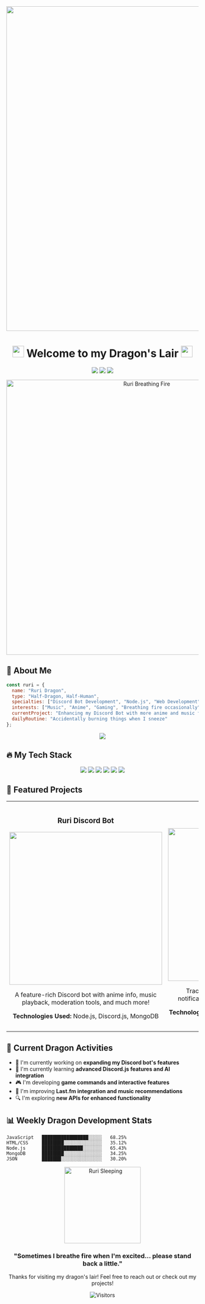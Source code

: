 <!-- Ruri Dragon Theme GitHub Profile -->
<div align="center">
  <img src="https://a.storyblok.com/f/178900/1920x1080/44163ed67d/ruridragon-volume-3-manga-trailer.jpg/m/1200x0/filters:quality(95)format(webp)" width="850px" />
  
  # <img src="https://i.imgur.com/p0RCnwT.gif" width="30px"> Welcome to my Dragon's Lair <img src="https://i.imgur.com/p0RCnwT.gif" width="30px">
  
  <p>
    <a href="https://discord.gg/ruribot"><img src="https://img.shields.io/badge/Discord-7289DA?style=for-the-badge&logo=discord&logoColor=white" /></a>
    <a href="https://twitter.com/ruridragon"><img src="https://img.shields.io/badge/Twitter-1DA1F2?style=for-the-badge&logo=twitter&logoColor=white" /></a>
    <a href="https://github.com/ruri-bot"><img src="https://img.shields.io/badge/GitHub-100000?style=for-the-badge&logo=github&logoColor=white" /></a>
  </p>
  
  <img src="/rurawr.gif" alt="Ruri Breathing Fire" width="720px" />
</div>

## 🐉 About Me

```javascript
const ruri = {
  name: "Ruri Dragon",
  type: "Half-Dragon, Half-Human",
  specialties: ["Discord Bot Development", "Node.js", "Web Development", "Anime APIs"],
  interests: ["Music", "Anime", "Gaming", "Breathing fire occasionally"],
  currentProject: "Enhancing my Discord Bot with more anime and music features",
  dailyRoutine: "Accidentally burning things when I sneeze"
};
```

<div align="center">
  <img src="https://github-readme-stats.vercel.app/api?username=yourusername&show_icons=true&theme=tokyonight&hide_border=true" />
</div>

## 🔥 My Tech Stack

<div align="center">
  <img src="https://img.shields.io/badge/JavaScript-F7DF1E?style=for-the-badge&logo=javascript&logoColor=black" />
  <img src="https://img.shields.io/badge/Node.js-43853D?style=for-the-badge&logo=node.js&logoColor=white" />
  <img src="https://img.shields.io/badge/Discord.js-5865F2?style=for-the-badge&logo=discord&logoColor=white" />
  <img src="https://img.shields.io/badge/HTML5-E34F26?style=for-the-badge&logo=html5&logoColor=white" />
  <img src="https://img.shields.io/badge/CSS3-1572B6?style=for-the-badge&logo=css3&logoColor=white" />
  <img src="https://img.shields.io/badge/MongoDB-4EA94B?style=for-the-badge&logo=mongodb&logoColor=white" />
</div>

## 🌟 Featured Projects

<table>
  <tr>
    <td width="50%">
      <h3 align="center">Ruri Discord Bot</h3>
      <div align="center">
        <a href="https://github.com/trixiacute/ruri-botbeta"><img src="https://i.imgur.com/WxNkK7J.png" width="400px" /></a>
        <p>A feature-rich Discord bot with anime info, music playback, moderation tools, and much more!</p>
        <p><strong>Technologies Used:</strong> Node.js, Discord.js, MongoDB</p>
      </div>
    </td>
    <td width="50%">
      <h3 align="center">Anime Tracker</h3>
      <div align="center">
        <a href="https://github.com/trixiacute/anime-tracker"><img src="https://i.imgur.com/ZKBnDmV.png" width="400px" /></a>
        <p>Track your favorite anime shows and get notifications when new episodes are released.</p>
        <p><strong>Technologies Used:</strong> JavaScript, React, MyAnimeList API</p>
      </div>
    </td>
  </tr>
</table>

## 🔮 Current Dragon Activities

- 🔭 I'm currently working on **expanding my Discord bot's features**
- 🌱 I'm currently learning **advanced Discord.js features and AI integration**
- 🎮 I'm developing **game commands and interactive features**
- 🎵 I'm improving **Last.fm integration and music recommendations**
- 🔍 I'm exploring **new APIs for enhanced functionality**

## 📊 Weekly Dragon Development Stats

```text
JavaScript   █████████████████░░░░░   68.25% 
HTML/CSS     ████████░░░░░░░░░░░░░░   35.12% 
Node.js      ███████████████░░░░░░░   65.43% 
MongoDB      ████████░░░░░░░░░░░░░░   34.25% 
JSON         ███████░░░░░░░░░░░░░░░   30.20% 
```

<div align="center">
  <img src="https://i.imgur.com/gI7ZIii.gif" alt="Ruri Sleeping" width="200px" />
  
  ### "Sometimes I breathe fire when I'm excited... please stand back a little."
  
  <p>Thanks for visiting my dragon's lair! Feel free to reach out or check out my projects!</p>
  
  ![Visitors](https://visitor-badge.laobi.icu/badge?page_id=yourusername.yourusername)
</div>

<!-- 
  Image Credits:
  Ruri Dragon is from the manga "Ruri Dragon" by Masaoki Shindo
  Animations are custom made or adapted from the manga
-->
